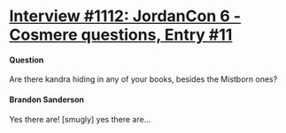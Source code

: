 # [Interview #1112: JordanCon 6 - Cosmere questions, Entry #11](https://www.theoryland.com/intvmain.php?i=1112#11)

#### Question

Are there kandra hiding in any of your books, besides the Mistborn ones?

#### Brandon Sanderson

Yes there are! [smugly] yes there are...

